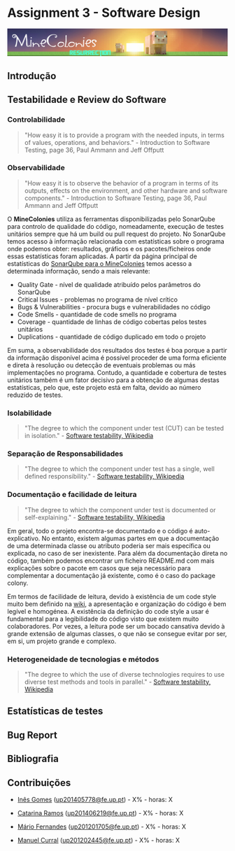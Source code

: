 # Assignment 3 - Software Design #

![alt tag](resources/minecolonies.png)

## Introdução ##

## Testabilidade e Review do Software ##

### Controlabilidade ###

> "How easy it is to provide a program with the needed inputs, in terms of values, operations, and behaviors." - Introduction to Software Testing, page 36, Paul Ammann and Jeff Offputt

### Observabilidade ###

> "How easy it is to observe the behavior of a program in terms of its outputs, effects on the environment, and other hardware and software components." - Introduction to Software Testing, page 36, Paul Ammann and Jeff Offputt

O **MineColonies** utiliza as ferramentas disponibilizadas pelo SonarQube para controlo de qualidade do código, nomeadamente, execução de testes unitários sempre que há um build ou pull request do projeto. No SonarQube temos acesso à informação relacionada com estatísticas sobre o programa onde podemos obter: resultados, gráficos e os pacotes/ficheiros onde essas estatísticas foram aplicadas. A partir da página principal de estatísticas do [SonarQube para o MineColonies](http://home.kk-sc.de:9000/dashboard/index/51619) temos acesso a determinada informação, sendo a mais relevante:

- Quality Gate - nível de qualidade atribuído pelos parâmetros do SonarQube
- Critical Issues - problemas no programa de nível crítico
- Bugs & Vulnerabilities - procura bugs e vulnerabilidades no código
- Code Smells - quantidade de code smells no programa
- Coverage - quantidade de linhas de código cobertas pelos testes unitários
- Duplications - quantidade de código duplicado em todo o projeto

Em suma, a observabilidade dos resultados dos testes é boa porque a partir da informação disponível acima é possível proceder de uma forma eficiente e direta à resolução ou detecção de eventuais problemas ou más implementações no programa. Contudo, a quantidade e cobertura de testes unitários também é um fator decisivo para a obtenção de algumas destas estatísticas, pelo que, este projeto está em falta, devido ao número reduzido de testes.

### Isolabilidade ###

> "The degree to which the component under test (CUT) can be tested in isolation." - [Software testability, Wikipedia](https://en.wikipedia.org/wiki/Software_testability)

### Separação de Responsabilidades ###

> "The degree to which the component under test has a single, well defined responsibility." - [Software testability, Wikipedia](https://en.wikipedia.org/wiki/Software_testability)

### Documentação e facilidade de leitura ###

> "The degree to which the component under test is documented or self-explaining." - [Software testability, Wikipedia](https://en.wikipedia.org/wiki/Software_testability)

Em geral, todo o projeto encontra-se documentado e o código é auto-explicativo. No entanto, existem algumas partes em que a documentação de uma determinada classe ou atributo poderia ser mais específica ou explicada, no caso de ser inexistente. Para além da documentação direta no código, também podemos encontrar um ficheiro README.md com mais explicações sobre o pacote em casos que seja necessário para complementar a documentação já existente, como é o caso do package colony.

Em termos de facilidade de leitura, devido à existência de um code style muito bem definido na [wiki](https://github.com/Minecolonies/minecolonies/wiki), a apresentação e organização do código é bem legível e homogénea. A existência da definição do code style a usar é fundamental para a legibilidade do código visto que existem muito colaboradores. Por vezes, a leitura pode ser um bocado cansativa devido à grande extensão de algumas classes, o que não se consegue evitar por ser, em si, um projeto grande e complexo.

### Heterogeneidade de tecnologias e métodos ###

> "The degree to which the use of diverse technologies requires to use diverse test methods and tools in parallel." - [Software testability, Wikipedia](https://en.wikipedia.org/wiki/Software_testability)

## Estatísticas de testes ##

## Bug Report ##

## Bibliografia ##

## Contribuições ##

* [Inês Gomes](https://github.com/inesgomes) (up201405778@fe.up.pt) - X% - horas: X

* [Catarina Ramos](https://github.com/catramos96) (up201406219@fe.up.pt) - X% - horas: X

* [Mário Fernandes](https://github.com/MarioFernandes73) (up201201705@fe.up.pt) - X% - horas: X

* [Manuel Curral](https://github.com/Camolas)  (up201202445@fe.up.pt) - X% - horas: X
